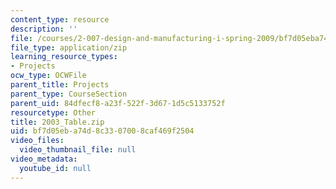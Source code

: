 ```yaml
---
content_type: resource
description: ''
file: /courses/2-007-design-and-manufacturing-i-spring-2009/bf7d05eba74d8c3307008caf469f2504_2003_Table.zip
file_type: application/zip
learning_resource_types:
- Projects
ocw_type: OCWFile
parent_title: Projects
parent_type: CourseSection
parent_uid: 84dfecf8-a23f-522f-3d67-1d5c5133752f
resourcetype: Other
title: 2003_Table.zip
uid: bf7d05eb-a74d-8c33-0700-8caf469f2504
video_files:
  video_thumbnail_file: null
video_metadata:
  youtube_id: null
---
```

